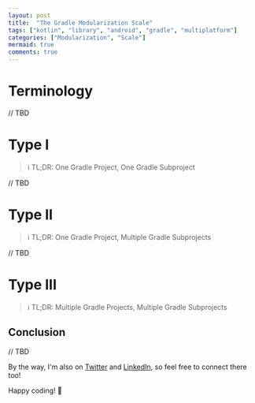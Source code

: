 ```yaml
---
layout: post
title:  "The Gradle Modularization Scale"
tags: ["kotlin", "library", "android", "gradle", "multiplatform"]
categories: ["Modularization", "Scale"]
mermaid: true
comments: true
---
```


# Terminology

// TBD

# Type I 

> ℹ️ TL;DR: One Gradle Project, One Gradle Subproject

// TBD

# Type II

> ℹ️ TL;DR: One Gradle Project, Multiple Gradle Subprojects

// TBD

# Type III

> ℹ️ TL;DR: Multiple Gradle Projects, Multiple Gradle Subprojects

## Conclusion

// TBD

By the way, I'm also on [Twitter](https://twitter.com/galex) and [LinkedIn](https://www.linkedin.com/in/agherschon/), so feel free to connect there too!

Happy coding! 📖
